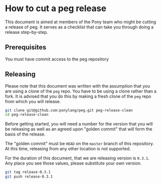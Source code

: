 # How to cut a peg release

This document is aimed at members of the Pony team who might be cutting a release of peg. It serves as a checklist that can take you through doing a release step-by-step.

## Prerequisites

You must have commit access to the peg repository

## Releasing

Please note that this document was written with the assumption that you are using a clone of the `peg` repo. You have to be using a clone rather than a fork. It is advised that you do this by making a fresh clone of the `peg` repo from which you will release.

```bash
git clone git@github.com:ponylang/peg.git peg-release-clean
cd peg-release-clean
```

Before getting started, you will need a number for the version that you will be releasing as well as an agreed upon "golden commit" that will form the basis of the release.

The "golden commit" must be `HEAD` on the `master` branch of this repository. At this time, releasing from any other location is not supported.

For the duration of this document, that we are releasing version is `0.3.1`. Any place you see those values, please substitute your own version.

```bash
git tag release-0.3.1
git push release-0.3.1
```
